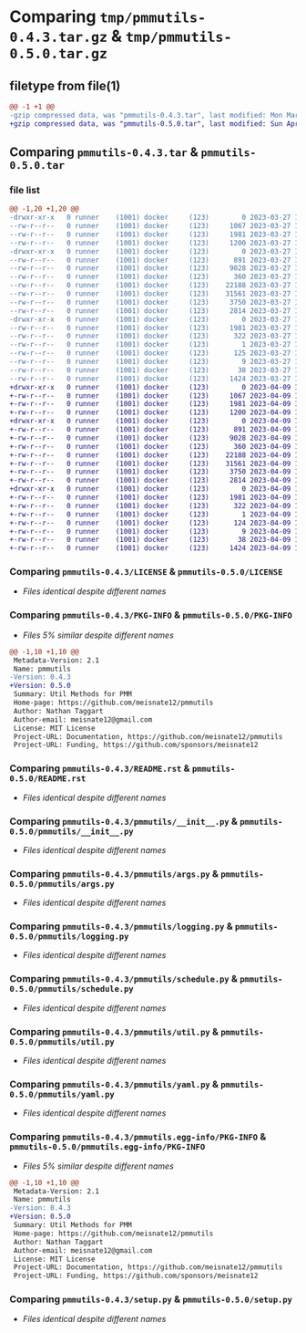 # Comparing `tmp/pmmutils-0.4.3.tar.gz` & `tmp/pmmutils-0.5.0.tar.gz`

## filetype from file(1)

```diff
@@ -1 +1 @@
-gzip compressed data, was "pmmutils-0.4.3.tar", last modified: Mon Mar 27 13:38:16 2023, max compression
+gzip compressed data, was "pmmutils-0.5.0.tar", last modified: Sun Apr  9 18:41:03 2023, max compression
```

## Comparing `pmmutils-0.4.3.tar` & `pmmutils-0.5.0.tar`

### file list

```diff
@@ -1,20 +1,20 @@
-drwxr-xr-x   0 runner    (1001) docker     (123)        0 2023-03-27 13:38:16.374852 pmmutils-0.4.3/
--rw-r--r--   0 runner    (1001) docker     (123)     1067 2023-03-27 13:38:02.000000 pmmutils-0.4.3/LICENSE
--rw-r--r--   0 runner    (1001) docker     (123)     1981 2023-03-27 13:38:16.374852 pmmutils-0.4.3/PKG-INFO
--rw-r--r--   0 runner    (1001) docker     (123)     1200 2023-03-27 13:38:02.000000 pmmutils-0.4.3/README.rst
-drwxr-xr-x   0 runner    (1001) docker     (123)        0 2023-03-27 13:38:16.374852 pmmutils-0.4.3/pmmutils/
--rw-r--r--   0 runner    (1001) docker     (123)      891 2023-03-27 13:38:02.000000 pmmutils-0.4.3/pmmutils/__init__.py
--rw-r--r--   0 runner    (1001) docker     (123)     9028 2023-03-27 13:38:02.000000 pmmutils-0.4.3/pmmutils/args.py
--rw-r--r--   0 runner    (1001) docker     (123)      360 2023-03-27 13:38:02.000000 pmmutils-0.4.3/pmmutils/exceptions.py
--rw-r--r--   0 runner    (1001) docker     (123)    22188 2023-03-27 13:38:02.000000 pmmutils-0.4.3/pmmutils/logging.py
--rw-r--r--   0 runner    (1001) docker     (123)    31561 2023-03-27 13:38:02.000000 pmmutils-0.4.3/pmmutils/schedule.py
--rw-r--r--   0 runner    (1001) docker     (123)     3750 2023-03-27 13:38:02.000000 pmmutils-0.4.3/pmmutils/util.py
--rw-r--r--   0 runner    (1001) docker     (123)     2814 2023-03-27 13:38:02.000000 pmmutils-0.4.3/pmmutils/yaml.py
-drwxr-xr-x   0 runner    (1001) docker     (123)        0 2023-03-27 13:38:16.374852 pmmutils-0.4.3/pmmutils.egg-info/
--rw-r--r--   0 runner    (1001) docker     (123)     1981 2023-03-27 13:38:16.000000 pmmutils-0.4.3/pmmutils.egg-info/PKG-INFO
--rw-r--r--   0 runner    (1001) docker     (123)      322 2023-03-27 13:38:16.000000 pmmutils-0.4.3/pmmutils.egg-info/SOURCES.txt
--rw-r--r--   0 runner    (1001) docker     (123)        1 2023-03-27 13:38:16.000000 pmmutils-0.4.3/pmmutils.egg-info/dependency_links.txt
--rw-r--r--   0 runner    (1001) docker     (123)      125 2023-03-27 13:38:16.000000 pmmutils-0.4.3/pmmutils.egg-info/requires.txt
--rw-r--r--   0 runner    (1001) docker     (123)        9 2023-03-27 13:38:16.000000 pmmutils-0.4.3/pmmutils.egg-info/top_level.txt
--rw-r--r--   0 runner    (1001) docker     (123)       38 2023-03-27 13:38:16.374852 pmmutils-0.4.3/setup.cfg
--rw-r--r--   0 runner    (1001) docker     (123)     1424 2023-03-27 13:38:02.000000 pmmutils-0.4.3/setup.py
+drwxr-xr-x   0 runner    (1001) docker     (123)        0 2023-04-09 18:41:03.981987 pmmutils-0.5.0/
+-rw-r--r--   0 runner    (1001) docker     (123)     1067 2023-04-09 18:40:50.000000 pmmutils-0.5.0/LICENSE
+-rw-r--r--   0 runner    (1001) docker     (123)     1981 2023-04-09 18:41:03.981987 pmmutils-0.5.0/PKG-INFO
+-rw-r--r--   0 runner    (1001) docker     (123)     1200 2023-04-09 18:40:50.000000 pmmutils-0.5.0/README.rst
+drwxr-xr-x   0 runner    (1001) docker     (123)        0 2023-04-09 18:41:03.981987 pmmutils-0.5.0/pmmutils/
+-rw-r--r--   0 runner    (1001) docker     (123)      891 2023-04-09 18:40:50.000000 pmmutils-0.5.0/pmmutils/__init__.py
+-rw-r--r--   0 runner    (1001) docker     (123)     9028 2023-04-09 18:40:50.000000 pmmutils-0.5.0/pmmutils/args.py
+-rw-r--r--   0 runner    (1001) docker     (123)      360 2023-04-09 18:40:50.000000 pmmutils-0.5.0/pmmutils/exceptions.py
+-rw-r--r--   0 runner    (1001) docker     (123)    22188 2023-04-09 18:40:50.000000 pmmutils-0.5.0/pmmutils/logging.py
+-rw-r--r--   0 runner    (1001) docker     (123)    31561 2023-04-09 18:40:50.000000 pmmutils-0.5.0/pmmutils/schedule.py
+-rw-r--r--   0 runner    (1001) docker     (123)     3750 2023-04-09 18:40:50.000000 pmmutils-0.5.0/pmmutils/util.py
+-rw-r--r--   0 runner    (1001) docker     (123)     2814 2023-04-09 18:40:50.000000 pmmutils-0.5.0/pmmutils/yaml.py
+drwxr-xr-x   0 runner    (1001) docker     (123)        0 2023-04-09 18:41:03.981987 pmmutils-0.5.0/pmmutils.egg-info/
+-rw-r--r--   0 runner    (1001) docker     (123)     1981 2023-04-09 18:41:03.000000 pmmutils-0.5.0/pmmutils.egg-info/PKG-INFO
+-rw-r--r--   0 runner    (1001) docker     (123)      322 2023-04-09 18:41:03.000000 pmmutils-0.5.0/pmmutils.egg-info/SOURCES.txt
+-rw-r--r--   0 runner    (1001) docker     (123)        1 2023-04-09 18:41:03.000000 pmmutils-0.5.0/pmmutils.egg-info/dependency_links.txt
+-rw-r--r--   0 runner    (1001) docker     (123)      124 2023-04-09 18:41:03.000000 pmmutils-0.5.0/pmmutils.egg-info/requires.txt
+-rw-r--r--   0 runner    (1001) docker     (123)        9 2023-04-09 18:41:03.000000 pmmutils-0.5.0/pmmutils.egg-info/top_level.txt
+-rw-r--r--   0 runner    (1001) docker     (123)       38 2023-04-09 18:41:03.981987 pmmutils-0.5.0/setup.cfg
+-rw-r--r--   0 runner    (1001) docker     (123)     1424 2023-04-09 18:40:50.000000 pmmutils-0.5.0/setup.py
```

### Comparing `pmmutils-0.4.3/LICENSE` & `pmmutils-0.5.0/LICENSE`

 * *Files identical despite different names*

### Comparing `pmmutils-0.4.3/PKG-INFO` & `pmmutils-0.5.0/PKG-INFO`

 * *Files 5% similar despite different names*

```diff
@@ -1,10 +1,10 @@
 Metadata-Version: 2.1
 Name: pmmutils
-Version: 0.4.3
+Version: 0.5.0
 Summary: Util Methods for PMM
 Home-page: https://github.com/meisnate12/pmmutils
 Author: Nathan Taggart
 Author-email: meisnate12@gmail.com
 License: MIT License
 Project-URL: Documentation, https://github.com/meisnate12/pmmutils
 Project-URL: Funding, https://github.com/sponsors/meisnate12
```

### Comparing `pmmutils-0.4.3/README.rst` & `pmmutils-0.5.0/README.rst`

 * *Files identical despite different names*

### Comparing `pmmutils-0.4.3/pmmutils/__init__.py` & `pmmutils-0.5.0/pmmutils/__init__.py`

 * *Files identical despite different names*

### Comparing `pmmutils-0.4.3/pmmutils/args.py` & `pmmutils-0.5.0/pmmutils/args.py`

 * *Files identical despite different names*

### Comparing `pmmutils-0.4.3/pmmutils/logging.py` & `pmmutils-0.5.0/pmmutils/logging.py`

 * *Files identical despite different names*

### Comparing `pmmutils-0.4.3/pmmutils/schedule.py` & `pmmutils-0.5.0/pmmutils/schedule.py`

 * *Files identical despite different names*

### Comparing `pmmutils-0.4.3/pmmutils/util.py` & `pmmutils-0.5.0/pmmutils/util.py`

 * *Files identical despite different names*

### Comparing `pmmutils-0.4.3/pmmutils/yaml.py` & `pmmutils-0.5.0/pmmutils/yaml.py`

 * *Files identical despite different names*

### Comparing `pmmutils-0.4.3/pmmutils.egg-info/PKG-INFO` & `pmmutils-0.5.0/pmmutils.egg-info/PKG-INFO`

 * *Files 5% similar despite different names*

```diff
@@ -1,10 +1,10 @@
 Metadata-Version: 2.1
 Name: pmmutils
-Version: 0.4.3
+Version: 0.5.0
 Summary: Util Methods for PMM
 Home-page: https://github.com/meisnate12/pmmutils
 Author: Nathan Taggart
 Author-email: meisnate12@gmail.com
 License: MIT License
 Project-URL: Documentation, https://github.com/meisnate12/pmmutils
 Project-URL: Funding, https://github.com/sponsors/meisnate12
```

### Comparing `pmmutils-0.4.3/setup.py` & `pmmutils-0.5.0/setup.py`

 * *Files identical despite different names*

